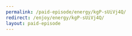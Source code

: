 ```yaml
---
permalink: /paid-episode/energy/kgP-sUiVj4Q/
redirect: /enjoy/energy/kgP-sUiVj4Q/
layout: paid-episode
---
```

